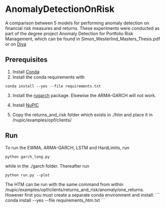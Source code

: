 # AnomalyDetectionOnRisk
A comparison between 5 models for performing anomaly detection on financial risk measures and returns. These experiments were conducted as part of the degree project Anomaly Detection for Portfolio Risk Management, which can be found in Simon_Westerlind_Masters_Thesis.pdf or on [Diva](www.google.com)
## Prerequisites
1. Install [Conda](https://conda.io/docs/user-guide/install/index.html)
2. Install the conda requirements with
```
conda install --yes --file requirements.txt
```
3. Install the [rugarch](https://cran.r-project.org/web/packages/rugarch/index.html) package. Elsewise the ARMA-GARCH will not work.

4. Install [NuPIC](http://nupic.docs.numenta.org/1.0.3/index.html)

5. Copy the returns_and_risk folder which exists in ./htm and place it in /nupic/examples/opf/clients/

## Run
To run the EWMA, ARMA-GARCH, LSTM and HardLimits, run

```
python garch_long.py
```
while in the ./garch folder. Thereafter run
```
python run.py --plot
```

The HTM can be run with the same command from within /nupic/examples/opf/clients/returns_and_risk/anomaly/one_returns. However first you must create a separate conda environment and install:
´´´
conda install --yes --file requirements_htm.txt
´´´
